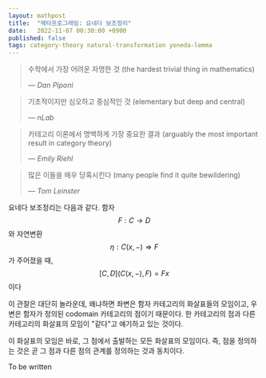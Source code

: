 ```yaml
---
layout: mathpost
title:  "메타프로그래밍: 요네다 보조정리"
date:   2022-11-07 00:30:00 +0900
published: false
tags: category-theory natural-transformation yoneda-lemma
---
```



> 수학에서 가장 어려운 자명한 것 (the hardest trivial thing in mathematics)
> 
> &mdash; <cite>Dan Piponi</cite>


> 기초적이지만 심오하고 중심적인 것 (elementary but deep and central)
> 
> &mdash; <cite>nLab</cite>


> 카테고리 이론에서 명백하게 가장 중요한 결과 (arguably the most important result in category theory)
> 
> &mdash; <cite>Emily Riehl</cite>


> 많은 이들을 매우 당혹시킨다 (many people find it quite bewildering)
> 
> &mdash; <cite>Tom Leinster</cite>

요네다 보조정리는 다음과 같다.
함자 $$F:C\rightarrow D$$와 자연변환 $$\eta: C(x, -)\Rightarrow F$$가 주어졌을 때, $$[C, D](C(x, -), F)=Fx$$이다

이 관찰은 대단히 놀라운데, 왜냐하면 좌변은 함자 카테고리의 화살표들의 모임이고, 우변은 함자가 정의된 codomain 카테고리의 점이기 때문이다. 한 카테고리의 점과 다른 카테고리의 화살표의 모임이 "같다"고 얘기하고 있는 것이다.

이 화살표의 모임은 바로, 그 점에서 출발하는 모든 화살표의 모임이다. 즉, 점을 정의하는 것은 곧 그 점과 다른 점의 관계를 정의하는 것과 동치이다.

To be written